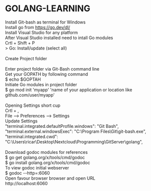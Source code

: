 # GOLANG-LEARNING
Install Git-bash as terminal for Windows<br>
Install go from https://go.dev/dl/<br>
Install Visual Studio for any platform<br>
After Visual Studio installed need to intall Go modules<br>
	Crtl + Shift + P <br>
	> Go: Install/update (select all)<br>
<br>
Create Project folder<br>
<br>
Enter project folder via Git-Bash command line<br>
Get your GOPATH by following command <br>
	$ echo $GOPTAH<br>
Initiate Go modules in project folder<br>
	$ go mod init 'myapp'  'name of your application or location like github.com/user/myapp'<br>
<br>
Opening Settings short cup<br>
	Crtl + ,<br>
	File --> Preferences --> Settings<br>
	Update Settings<br>
		"terminal.integrated.defaultProfile.windows": "Git Bash",<br>
		"terminal.external.windowsExec": "C:\\Program Files\\Git\\git-bash.exe",<br>
		"terminal.integrated.cwd": "C:\\Users\\ricar\\Desktop\\Nextcloud\\Programming\\GitServer\\golang",<br>
<br>
Download godoc modules for references<br>
	$ go get golang.org/x/tools/cmd/godoc<br>
	$ go install golang.org/x/tools/cmd/godoc<br>
To view godoc initial webserver<br>
	$ godoc --http=:6060<br>
Open favour browser browser and open URL<br>
	http://localhost:6060<br>
